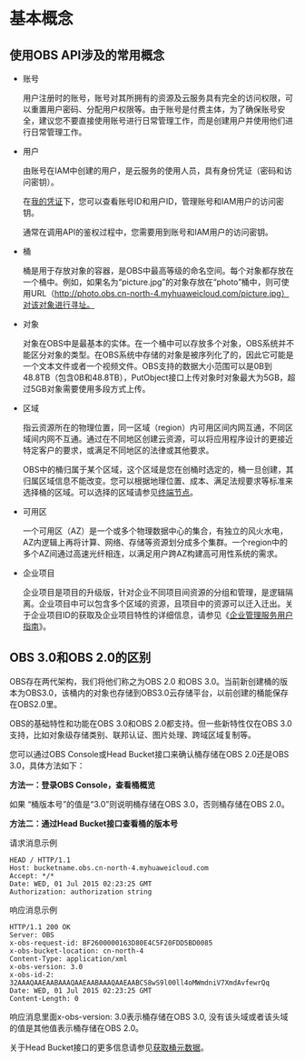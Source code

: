 # 基本概念<a name="obs_04_0004"></a>

## 使用OBS API涉及的常用概念<a name="section766842619411"></a>

-   账号

    用户注册时的账号，账号对其所拥有的资源及云服务具有完全的访问权限，可以重置用户密码、分配用户权限等。由于账号是付费主体，为了确保账号安全，建议您不要直接使用账号进行日常管理工作，而是创建用户并使用他们进行日常管理工作。

-   用户

    由账号在IAM中创建的用户，是云服务的使用人员，具有身份凭证（密码和访问密钥）。

    在[我的凭证](https://console.huaweicloud.com/iam/?locale=zh-cn#/mine/apiCredential)下，您可以查看账号ID和用户ID，管理账号和IAM用户的访问密钥。

    通常在调用API的鉴权过程中，您需要用到账号和IAM用户的访问密钥。

-   桶

    桶是用于存放对象的容器，是OBS中最高等级的命名空间。每个对象都存放在一个桶中。例如，如果名为“picture.jpg”的对象存放在“photo”桶中，则可使用URL（http://photo.obs.cn-north-4.myhuaweicloud.com/picture.jpg）对该对象进行寻址。

-   对象

    对象在OBS中是最基本的实体。在一个桶中可以存放多个对象，OBS系统并不能区分对象的类型。在OBS系统中存储的对象是被序列化了的，因此它可能是一个文本文件或者一个视频文件。OBS支持的数据大小范围可以是0B到48.8TB（包含0B和48.8TB），PutObject接口上传对象时对象最大为5GB，超过5GB对象需要使用多段方式上传。

-   区域

    指云资源所在的物理位置，同一区域（region）内可用区间内网互通，不同区域间内网不互通。通过在不同地区创建云资源，可以将应用程序设计的更接近特定客户的要求，或满足不同地区的法律或其他要求。

    OBS中的桶归属于某个区域，这个区域是您在创桶时选定的，桶一旦创建，其归属区域信息不能改变。您可以根据地理位置、成本、满足法规要求等标准来选择桶的区域。可以选择的区域请参见[终端节点](终端节点.md)。

-   可用区

    一个可用区（AZ）是一个或多个物理数据中心的集合，有独立的风火水电，AZ内逻辑上再将计算、网络、存储等资源划分成多个集群。一个region中的多个AZ间通过高速光纤相连，以满足用户跨AZ构建高可用性系统的需求。

-   企业项目

    企业项目是项目的升级版，针对企业不同项目间资源的分组和管理，是逻辑隔离。企业项目中可以包含多个区域的资源，且项目中的资源可以迁入迁出。关于企业项目ID的获取及企业项目特性的详细信息，请参见《[企业管理服务用户指南](https://support.huaweicloud.com/usermanual-em/em_am_0006.html)》。


## OBS 3.0和OBS 2.0的区别<a name="section14983732416"></a>

OBS存在两代架构，我们将他们称之为OBS 2.0 和OBS 3.0。当前新创建桶的版本为OBS3.0，该桶内的对象也存储到OBS3.0云存储平台，以前创建的桶能保存在OBS2.0里。

OBS的基础特性和功能在OBS 3.0和OBS 2.0都支持。但一些新特性仅在OBS 3.0支持，比如对象级存储类别、联邦认证、图片处理、跨域区域复制等。

您可以通过OBS Console或Head Bucket接口来确认桶存储在OBS 2.0还是OBS 3.0，具体方法如下：

**方法一：登录OBS Console，查看桶概览**

如果 “桶版本号”的值是“3.0”则说明桶存储在OBS 3.0，否则桶存储在OBS 2.0。

**方法二：通过Head Bucket接口查看桶的版本号**

请求消息示例

```
HEAD / HTTP/1.1
Host: bucketname.obs.cn-north-4.myhuaweicloud.com
Accept: */*
Date: WED, 01 Jul 2015 02:23:25 GMT
Authorization: authorization string
```

响应消息示例

```
HTTP/1.1 200 OK
Server: OBS
x-obs-request-id: BF2600000163D80E4C5F20FDD5BD0085
x-obs-bucket-location: cn-north-4
Content-Type: application/xml
x-obs-version: 3.0
x-obs-id-2: 32AAAQAAEAABAAAQAAEAABAAAQAAEAABCS8wS9l00ll4oMWmdniV7XmdAvfewrQq
Date: WED, 01 Jul 2015 02:23:25 GMT
Content-Length: 0
```

响应消息里面x-obs-version: 3.0表示桶存储在OBS 3.0, 没有该头域或者该头域的值是其他值表示桶存储在OBS 2.0。

关于Head Bucket接口的更多信息请参见[获取桶元数据](获取桶元数据.md)。

